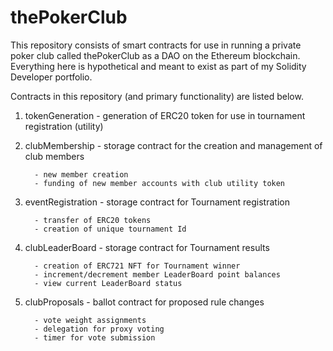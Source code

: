 # thePokerClub
This repository consists of smart contracts for use in running a private poker club called thePokerClub as a DAO on the Ethereum blockchain. 
Everything here is hypothetical and meant to exist as part of my Solidity Developer portfolio.

Contracts in this repository (and primary functionality) are listed below.

1. tokenGeneration - generation of ERC20 token for use in tournament registration (utility)

2. clubMembership - storage contract for the creation and management of club members

         - new member creation
         - funding of new member accounts with club utility token
             
3. eventRegistration - storage contract for Tournament registration

         - transfer of ERC20 tokens 
         - creation of unique tournament Id
         
4. clubLeaderBoard - storage contract for Tournament results

         - creation of ERC721 NFT for Tournament winner
         - increment/decrement member LeaderBoard point balances
         - view current LeaderBoard status   
         
5. clubProposals - ballot contract for proposed rule changes

         - vote weight assignments
         - delegation for proxy voting
         - timer for vote submission
